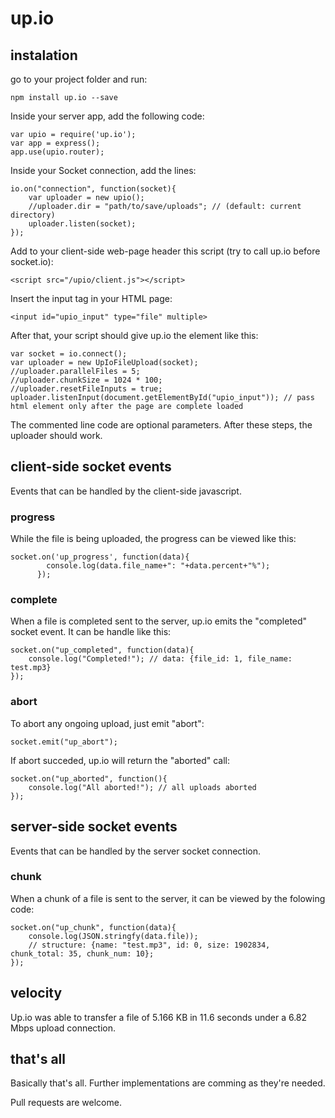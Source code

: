 # up.io
## instalation
go to your project folder and run:

```npm install up.io --save```

Inside your server app, add the following code:

```
var upio = require('up.io');
var app = express();
app.use(upio.router);
```

Inside your Socket connection, add the lines:

```
io.on("connection", function(socket){
    var uploader = new upio();
    //uploader.dir = "path/to/save/uploads"; // (default: current directory)
    uploader.listen(socket);
});
```

Add to your client-side web-page header this script (try to call up.io before socket.io):

```<script src="/upio/client.js"></script>```

Insert the input tag in your HTML page:

```<input id="upio_input" type="file" multiple>```

After that, your script should give up.io the element like this:

```
var socket = io.connect();
var uploader = new UpIoFileUpload(socket);
//uploader.parallelFiles = 5;
//uploader.chunkSize = 1024 * 100;
//uploader.resetFileInputs = true;
uploader.listenInput(document.getElementById("upio_input")); // pass html element only after the page are complete loaded
```

The commented line code are optional parameters. After these steps, the uploader should work.

## client-side socket events

Events that can be handled by the client-side javascript.

### progress

While the file is being uploaded, the progress can be viewed like this:

```
socket.on('up_progress', function(data){
        console.log(data.file_name+": "+data.percent+"%");
      });
```

### complete

When a file is completed sent to the server, up.io emits the "completed" socket event. It can be handle like this: 

```
socket.on("up_completed", function(data){
    console.log("Completed!"); // data: {file_id: 1, file_name: test.mp3}
});
```

### abort

To abort any ongoing upload, just emit "abort":

```socket.emit("up_abort");```

If abort succeded, up.io will return the "aborted" call:

```
socket.on("up_aborted", function(){
    console.log("All aborted!"); // all uploads aborted
});
```

## server-side socket events

Events that can be handled by the server socket connection.

### chunk

When a chunk of a file is sent to the server, it can be viewed by the folowing code:

```
socket.on("up_chunk", function(data){
	console.log(JSON.stringfy(data.file)); 
	// structure: {name: "test.mp3", id: 0, size: 1902834, chunk_total: 35, chunk_num: 10};
});
```

## velocity

Up.io was able to transfer a file of 5.166 KB in 11.6 seconds under a 6.82 Mbps upload connection.

## that's all

Basically that's all. Further implementations are comming as they're needed.

Pull requests are welcome.
